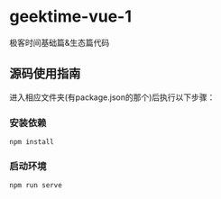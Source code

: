 ﻿# geektime-vue-1
极客时间基础篇&生态篇代码

## 源码使用指南

进入相应文件夹(有package.json的那个)后执行以下步骤：

### 安装依赖 
```
npm install
```

### 启动环境
```
npm run serve
```
